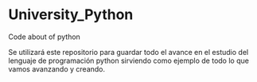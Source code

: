 # University_Python
Code about of python

Se utilizará este repositorio para guardar todo el avance en el estudio del lenguaje de programación python sirviendo como ejemplo de todo lo que vamos avanzando y creando.
